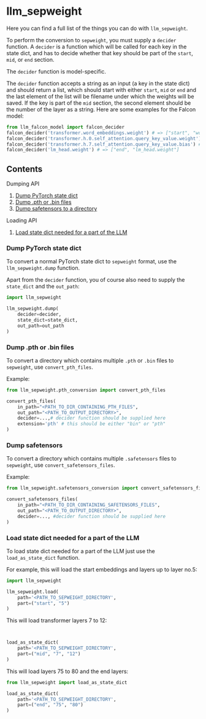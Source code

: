 # llm_sepweight

Here you can find a full list of the things you can do with `llm_sepweight`.

To perform the conversion to `sepweight`, you must supply a `decider` function.
A `decider` is a function which will be called for each key in the state dict, and has to decide whether that key
should be part of the `start`, `mid`, or `end` section.

The `decider` function is model-specific.

The `decider` function accepts a string as an input (a key in the state dict) and should return a list,
which should start with either `start`, `mid` or `end` and the last element of the list will be filename under which
the weights will be saved.
If the key is part of the `mid` section, the second element should be the number of the layer as a string.
Here are some examples for the Falcon model:
```python
from llm_falcon_model import falcon_decider
falcon_decider('transformer.word_embeddings.weight') # => ["start", "word_embeddings.weight"]
falcon_decider('transformer.h.0.self_attention.query_key_value.weight') # => ["mid", "0", "self_attention.query_key_value.weight"]
falcon_decider('transformer.h.7.self_attention.query_key_value.bias') # => ["mid", "7", "self_attention.query_key_value.bias"]
falcon_decider('lm_head.weight') # => ["end", "lm_head.weight"]
```

## Contents

Dumping API

1. [Dump PyTorch state dict](#dump-pytorch-state-dict)
2. [Dump .pth or .bin files](#dump-pth-or-bin-files)
3. [Dump safetensors to a directory](#dump-safetensors)

Loading API

1. [Load state dict needed for a part of the LLM](#load-state-dict-needed-for-a-part-of-the-llm)

###  Dump PyTorch state dict

To convert a normal PyTorch state dict to `sepweight` format, use the `llm_sepweight.dump` function.

Apart from the `decider` function, you of course also need to supply the `state_dict` and the `out_path`:

```python
import llm_sepweight

llm_sepweight.dump(
    decider=decider,
    state_dict=state_dict,
    out_path=out_path
)
```


### Dump .pth or .bin files

To convert a directory which contains multiple `.pth` or `.bin` files to `sepweight`, use `convert_pth_files`.

Example:

```python
from llm_sepweight.pth_conversion import convert_pth_files

convert_pth_files(
    in_path="<PATH_TO_DIR_CONTAINING_PTH_FILES",
    out_path="<PATH_TO_OUTPUT_DIRECTORY>",
    decider=...,# decider function should be supplied here
    extension='pth' # this should be either "bin" or "pth"
)
```

### Dump safetensors

To convert a directory which contains multiple `.safetensors` files to `sepweight`, use `convert_safetensors_files`.

Example:

```python
from llm_sepweight.safetensors_conversion import convert_safetensors_files

convert_safetensors_files(
    in_path="<PATH_TO_DIR_CONTAINING_SAFETENSORS_FILES",
    out_path="<PATH_TO_OUTPUT_DIRECTORY>",
    decider=..., #decider function should be supplied here
)
```

### Load state dict needed for a part of the LLM

To load state dict needed for a part of the LLM just use the `load_as_state_dict` function.

For example, this will load the start embeddings and layers up to layer no.5:

```python
import llm_sepweight

llm_sepweight.load(
    path='<PATH_TO_SEPWEIGHT_DIRECTORY',
    part=("start", "5")
)
```

This will load transformer layers 7 to 12:

```python


load_as_state_dict(
    path='<PATH_TO_SEPWEIGHT_DIRECTORY',
    part=("mid", "7", "12")
)
```

This will load layers 75 to 80 and the end layers:

```python
from llm_sepweight import load_as_state_dict

load_as_state_dict(
    path='<PATH_TO_SEPWEIGHT_DIRECTORY',
    part=("end", "75", "80")
)
```
